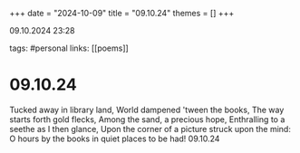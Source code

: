 +++
date = "2024-10-09"
title = "09.10.24"
themes = []
+++

09.10.2024 23:28

tags: #personal
links: [[poems]]

# 09.10.24

Tucked away in library land,
World dampened 'tween the books,
The way starts forth gold flecks,
Among the sand, a precious hope,
Enthralling to a seethe as I then glance,
Upon the corner of a picture struck upon the mind: 
O hours by the books in quiet places to be had!
09.10.24

